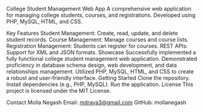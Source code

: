 College Student Management Web App
A comprehensive web application for managing college students, courses, and registrations. Developed using PHP, MySQL, HTML, and CSS.

Key Features
Student Management: Create, read, update, and delete student records.
Course Management: Manage courses and course lists.
Registration Management: Students can register for courses.
REST APIs: Support for XML and JSON formats.
Showcase
Successfully implemented a fully functional college student management web application.
Demonstrated proficiency in database schema design, web development, and data relationships management.
Utilized PHP, MySQL, HTML, and CSS to create a robust and user-friendly interface.
Getting Started
Clone the repository.
Install dependencies (e.g., PHP, MySQL).
Run the application.
License
This project is licensed under the MIT License.

Contact
Molla Negash
Email: mdraya3@gmail.com
GitHub: mollanegash

